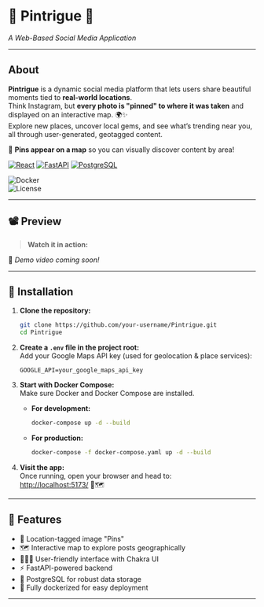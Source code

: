 # 📌 **Pintrigue** 📌
_A Web-Based Social Media Application_

---

## **About**

**Pintrigue** is a dynamic social media platform that lets users share beautiful moments tied to **real-world locations**.  
Think Instagram, but **every photo is "pinned" to where it was taken** and displayed on an interactive map. 🌍✨  
Explore new places, uncover local gems, and see what’s trending near you, all through user-generated, geotagged content.

📍 **Pins appear on a map** so you can visually discover content by area!

[![React](https://img.shields.io/badge/Frontend-ReactJS-61DAFB?style=for-the-badge&logo=react)](https://react.dev/)
[![FastAPI](https://img.shields.io/badge/Backend-FastAPI-009688?style=for-the-badge&logo=fastapi)](https://fastapi.tiangolo.com/)
[![PostgreSQL](https://img.shields.io/badge/Database-PostgreSQL-336791?style=for-the-badge&logo=postgresql)](https://www.postgresql.org/)

![Docker](https://img.shields.io/badge/docker-ready-blue?style=for-the-badge)  
![License](https://img.shields.io/badge/license-MIT-green?style=for-the-badge)  

---

## 📽️ Preview

> **Watch it in action:**

🚧 _Demo video coming soon!_

---

## 🚀 **Installation**

1. **Clone the repository:**  
   ```bash
   git clone https://github.com/your-username/Pintrigue.git
   cd Pintrigue
   ```
2. **Create a `.env` file in the project root:**  
   Add your Google Maps API key (used for geolocation & place services):
   ```env
   GOOGLE_API=your_google_maps_api_key
   ```
3. **Start with Docker Compose:**  
   Make sure Docker and Docker Compose are installed.

   - **For development:**
     ```bash
     docker-compose up -d --build
     ```

   - **For production:**
     ```bash
     docker-compose -f docker-compose.yaml up -d --build
     ```

4. **Visit the app:**  
   Once running, open your browser and head to:  
   [http://localhost:5173/](http://localhost:5173/) 📸🗺️

---

## 🧭 **Features**

- 📍 Location-tagged image "Pins"
- 🗺️ Interactive map to explore posts geographically
- 🧑‍🤝‍🧑 User-friendly interface with Chakra UI
- ⚡ FastAPI-powered backend
- 🐘 PostgreSQL for robust data storage
- 🐳 Fully dockerized for easy deployment

---
